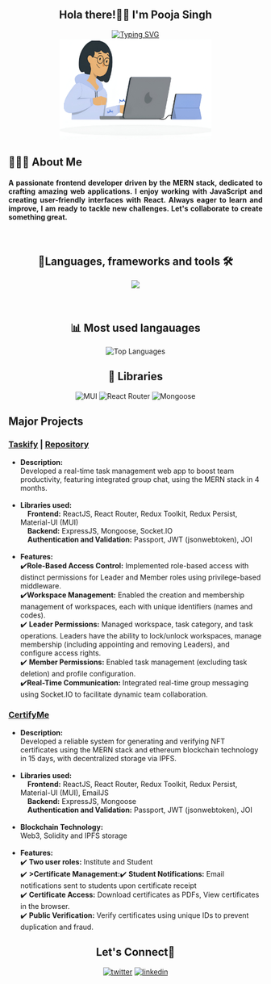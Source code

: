 <div align="center">
  <h2>Hola there!👋🏻 I'm Pooja Singh</h2>
 <a href="https://git.io/typing-svg"><img src="https://readme-typing-svg.demolab.com?font=Fira+Code&weight=500&size=22&pause=1000&color=4EA5F2&width=435&lines=Passionate+Frontend+Web+Developer" alt="Typing SVG" /></a>
  <div align="center">
     <img src="https://raw.githubusercontent.com/Pooja-so/Pooja-so/main/images/Girl%20Coding.jpeg" alt="Coding" height="200" width="300"/>
  </div>
</div>
<section>
  <h2>👩🏻‍💻 About Me</h2>
  <h4 align="justify">A passionate frontend developer driven by the MERN stack, dedicated to crafting amazing web applications. I enjoy working with JavaScript and creating user-friendly interfaces with React. Always eager to learn and improve, I am ready to tackle new challenges. Let's collaborate to create something great.</h4>
</section>
<br/>
<section align="center">
  <h2>🚀Languages, frameworks and tools 🛠️ </h2>
  <p>
    <img src="https://skillicons.dev/icons?i=html,css,js,react,redux,nodejs,express,mongodb,postman" />
  </a>
</p>
</section>
<br/>
<section align="center">
   <h2>📊 Most used langauages </h2>
  <p>
  <img src="https://github-readme-stats.vercel.app/api/top-langs/?username=Pooja-so&hide=c%23,c,typescript,c%2B%2B&theme=dark&card_width=400" alt="Top Languages" />
 </p>
</section>
<section align="center">
  <h2>📑 Libraries </h2>
  <img alt="MUI" src="https://img.shields.io/badge/MUI-%230081CB.svg?style=for-the-badge&logo=mui&logoColor=white"/> 
  <img alt="React Router" src="https://img.shields.io/badge/React_Router-CA4245?style=for-the-badge&logo=react-router&logoColor=white"/>
  <img alt="Mongoose" src="https://img.shields.io/badge/Mongoose-F04D35.svg?style=for-the-badge&logo=Mongoose&logoColor=white"/>
</section>
<section>
  <h2>Major Projects</h2>
 <div>
   <h3><a href="https://taskifyteam.netlify.app/">Taskify</a> | <a href="https://github.com/KhushiiVora/Taskify">Repository</a></h3>
   <p>
     <ul>
      <li><b>Description:</b>
       <br/>Developed a real-time task management web app to boost team productivity, featuring integrated group chat, using the MERN stack in 4 months.
       </li>
       <br/>
       <li><b>Libraries used:</b>
       <br/>&emsp;<b>Frontend:</b> ReactJS, React Router, Redux Toolkit, Redux Persist, Material-UI (MUI)
       <br/>&emsp;<b>Backend:</b> ExpressJS, Mongoose, Socket.IO
       <br/>&emsp;<b>Authentication and Validation:</b> Passport, JWT (jsonwebtoken), JOI
       </li>
       <br/>
       <li><b>Features:</b>
         <br/>✔️<b>Role-Based Access Control:</b> Implemented role-based access with distinct permissions for Leader and Member roles using privilege-based middleware.
         <br/>✔️<b>Workspace Management:</b> Enabled the creation and membership management of workspaces, each with unique identifiers (names and codes).
         <br/>✔️ <b>Leader Permissions:</b> Managed workspace, task category, and task operations. Leaders have the ability to lock/unlock workspaces, manage membership (including appointing and removing Leaders), and configure access rights.
         <br/>✔️ <b>Member Permissions:</b> Enabled task management (excluding task deletion) and profile configuration.
         <br/>✔️<b>Real-Time Communication:</b> Integrated real-time group messaging using Socket.IO to facilitate dynamic team collaboration.
       </li>
     </ul>
   </p>
 </div>
  <div>
    <h3><a href="https://github.com/KhushiiVora/MiniProject">CertifyMe</a></h3>
    <p>
     <ul>
       <li><b>Description:</b>
       <br/>Developed a reliable system for generating and verifying NFT certificates using the MERN stack and ethereum blockchain technology in 15 days, with decentralized storage via IPFS.
       </li>
       <br/>
       <li><b>Libraries used:</b>
       <br/>&emsp;<b>Frontend:</b> ReactJS, React Router, Redux Toolkit, Redux Persist, Material-UI (MUI), EmailJS
       <br/>&emsp;<b>Backend:</b> ExpressJS, Mongoose
       <br/>&emsp;<b>Authentication and Validation:</b> Passport, JWT (jsonwebtoken), JOI
       </li>
       <br/>
       <li><b>Blockchain Technology:</b>
       <br/>Web3, Solidity and IPFS storage
       </li><br/>
       <li><b>Features:</b>
         <br/>✔️ <b>Two user roles:</b> Institute and Student
         <br/>✔️ <b>>Certificate Management:</b Generate customizable certificate templates for institutes and issue certificates based on a selected template
         <br/>✔️ <b>Student Notifications:</b> Email notifications sent to students upon certificate receipt
         <br/>✔️ <b>Certificate Access:</b> Download certificates as PDFs, View certificates in the browser.
         <br/>✔️ <b>Public Verification:</b> Verify certificates using unique IDs to prevent duplication and fraud.
       </li>
     </ul>
   </p>
  </div>
</section>
<section align="center">
  <h2>Let's Connect🤝</h2>
  <a href="https://x.com/PoojaSingh294"><img alt="twitter" src="https://skillicons.dev/icons?i=twitter" /></a>
  <a href="https://www.linkedin.com/in/pooja-singh-400a64253/"><img alt="linkedin" src="https://skillicons.dev/icons?i=linkedin"/></a>
</section>

<!--
**Pooja-so/Pooja-so** is a ✨ _special_ ✨ repository because its `README.md` (this file) appears on your GitHub profile.

Here are some ideas to get you started:

- 🔭 I’m currently working on ...
- 🌱 I’m currently learning ...
- 👯 I’m looking to collaborate on ...
- 🤔 I’m looking for help with ...
- 💬 Ask me about ...
- 📫 How to reach me: ...
- 😄 Pronouns: ...
- ⚡ Fun fact: ...
-->
